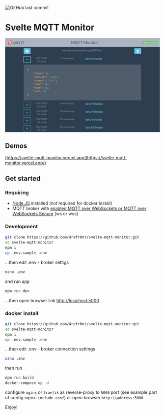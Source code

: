 ![GitHub last commit](https://img.shields.io/github/last-commit/4refr0nt/svelte-mqtt-monitor)
# Svelte MQTT Monitor

![Svelte MQTT Monitor](https://raw.githubusercontent.com/4refr0nt/svelte-mqtt-monitor/master/image.png)

## Demos

[https://svelte-mqtt-monitor.vercel.app](https://svelte-mqtt-monitor.vercel.app/)

## Get started

### Requiring

- [Node.JS](https://nodejs.org/) installed (not required for docker install)
- MQTT broker with [enabled  MQTT over WebSockets or MQTT over WebSockets Secure](https://www.google.com/webhp?newwindow=1&q=mqtt+over+websockets) (ws or wss)

### Development

```bash
git clone https://github.com/4refr0nt/svelte-mqtt-monitor.git
cd svelte-mqtt-monitor
npm i
cp .env.sample .env
```
…then edit .env - broker settigs

```bash
nano .env
```
and run app

```bash
npm run dev
```

...then open browser link [http://localhost:5000](http://localhost:5000)

### docker install

```bash
git clone https://github.com/4refr0nt/svelte-mqtt-monitor.git
cd svelte-mqtt-monitor
npm i
cp .env.sample .env
```
…then edit .env - broker connection settings

```bash
nano .env
```
then run

```bash
npm run build
docker-compose up -d
```
configure `nginx` or `traefik` as reverse-proxy to `5000` port 
(see example part of config `nginx-include.conf`) or
open browser `http:\\address:5000`

Enjoy!

